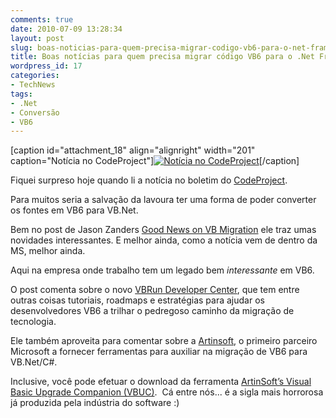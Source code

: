 ```yaml
---
comments: true
date: 2010-07-09 13:28:34
layout: post
slug: boas-noticias-para-quem-precisa-migrar-codigo-vb6-para-o-net-framework
title: Boas notícias para quem precisa migrar código VB6 para o .Net Framework
wordpress_id: 17
categories:
- TechNews
tags:
- .Net
- Conversão
- VB6
---
```


[caption id="attachment_18" align="alignright" width="201" caption="Notícia no CodeProject"][![Notícia no CodeProject](http://adilsoncarvalho.com.br/blog/wp-content/uploads/2010/07/vb6-code-project.png)](http://adilsoncarvalho.com.br/blog/wp-content/uploads/2010/07/vb6-code-project.png)[/caption]

Fiquei surpreso hoje quando li a notícia no boletim do [CodeProject](http://www.codeproject.com/).

Para muitos seria a salvação da lavoura ter uma forma de poder converter os fontes em VB6 para VB.Net.

Bem no post de Jason Zanders [Good News on VB Migration](http://blogs.msdn.com/b/jasonz/archive/2010/07/08/good-news-for-vb6-migration.aspx) ele traz umas novidades interessantes. E melhor ainda, como a notícia vem de dentro da MS, melhor ainda.

Aqui na empresa onde trabalho tem um legado bem _interessante_ em VB6.

O post comenta sobre o novo [VBRun Developer Center](http://msdn.com/vbrun), que tem entre outras coisas tutoriais, roadmaps e estratégias para ajudar os desenvolvedores VB6 a trilhar o pedregoso caminho da migração de tecnologia.

Ele também aproveita para comentar sobre a [Artinsoft](http://www.artinsoft.com/msdn), o primeiro parceiro Microsoft a fornecer ferramentas para auxiliar na migração de VB6 para VB.Net/C#.

Inclusive, você pode efetuar o download da ferramenta [ArtinSoft’s Visual Basic Upgrade Companion (VBUC)](http://msdn.microsoft.com/en-us/vbasic/ff793478.aspx).  Cá entre nós... é a sigla mais horrorosa já produzida pela indústria do software :)
